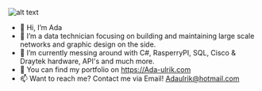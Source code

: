 ![alt text](https://ada-ulrik.com/images/mainbanner.png)
- 👋 Hi, I’m Ada
- 👀 I’m a data technician focusing on building and maintaining large scale networks and graphic design on the side.
- 🌱 I’m currently messing around with C#, RasperryPI, SQL, Cisco & Draytek hardware, API's and much more.
- 🔗 You can find my portfolio on https://Ada-ulrik.com
- 📫 Want to reach me? Contact me via Email! Adaulrik@hotmail.com
